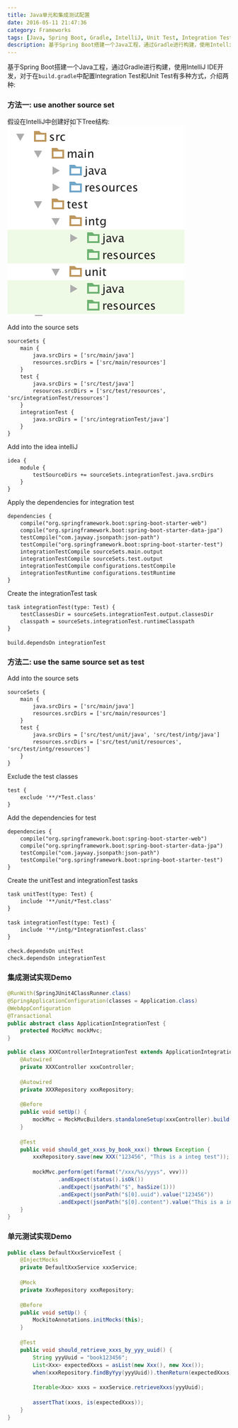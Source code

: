 ```yaml
---
title: Java单元和集成测试配置
date: 2016-05-11 21:47:36
category: Frameworks
tags: [Java, Spring Boot, Gradle, IntelliJ, Unit Test, Integration Test]
description: 基于Spring Boot搭建一个Java工程，通过Gradle进行构建，使用IntelliJ IDE开发，对于在`build.gradle`中配置Integration Test和Unit Test有多种方式。
---
```


基于Spring Boot搭建一个Java工程，通过Gradle进行构建，使用IntelliJ IDE开发，对于在`build.gradle`中配置Integration Test和Unit Test有多种方式，介绍两种:

### 方法一: use another source set

假设在IntelliJ中创建好如下Tree结构:
![](/assets/java-unit-intg-test/java_project_tree.png)

Add into the source sets

```
sourceSets {
    main {
        java.srcDirs = ['src/main/java']
        resources.srcDirs = ['src/main/resources']
    }
    test {
        java.srcDirs = ['src/test/java']
        resources.srcDirs = ['src/test/resources', 'src/integrationTest/resources']
    }
    integrationTest {
        java.srcDirs = ['src/integrationTest/java']
    }
}
```
Add into the idea intelliJ

```
idea {
    module {
        testSourceDirs += sourceSets.integrationTest.java.srcDirs
    }
}
```

Apply the dependencies for integration test

```
dependencies {
    compile("org.springframework.boot:spring-boot-starter-web")
    compile("org.springframework.boot:spring-boot-starter-data-jpa")
    testCompile("com.jayway.jsonpath:json-path")
    testCompile("org.springframework.boot:spring-boot-starter-test")
    integrationTestCompile sourceSets.main.output
    integrationTestCompile sourceSets.test.output
    integrationTestCompile configurations.testCompile
    integrationTestRuntime configurations.testRuntime
}
```

Create the integrationTest task

```
task integrationTest(type: Test) {
    testClassesDir = sourceSets.integrationTest.output.classesDir
    classpath = sourceSets.integrationTest.runtimeClasspath
}

build.dependsOn integrationTest
```

### 方法二: use the same source set as test

Add into the source sets

```
sourceSets {
    main {
        java.srcDirs = ['src/main/java']
        resources.srcDirs = ['src/main/resources']
    }
    test {
        java.srcDirs = ['src/test/unit/java', 'src/test/intg/java']
        resources.srcDirs = ['src/test/unit/resources', 'src/test/intg/resources']
    }
}
```

Exclude the test classes

```
test {
    exclude '**/*Test.class'
}
```

Add the dependencies for test

```
dependencies {
    compile("org.springframework.boot:spring-boot-starter-web")
    compile("org.springframework.boot:spring-boot-starter-data-jpa")
    testCompile("com.jayway.jsonpath:json-path")
    testCompile("org.springframework.boot:spring-boot-starter-test")
}
```

Create the unitTest and integrationTest tasks

```
task unitTest(type: Test) {
    include '**/unit/*Test.class'
}

task integrationTest(type: Test) {
    include '**/intg/*IntegrationTest.class'
}

check.dependsOn unitTest
check.dependsOn integrationTest
```

### 集成测试实现Demo

``` ApplicationIntegrationTest.java
@RunWith(SpringJUnit4ClassRunner.class)
@SpringApplicationConfiguration(classes = Application.class)
@WebAppConfiguration
@Transactional
public abstract class ApplicationIntegrationTest {
    protected MockMvc mockMvc;
}
```

``` XXXControllerIntegrationTest.java
public class XXXControllerIntegrationTest extends ApplicationIntegrationTest {
    @Autowired
    private XXXController xxxController;

    @Autowired
    private XXXRepository xxxRepository;

    @Before
    public void setUp() {
        mockMvc = MockMvcBuilders.standaloneSetup(xxxController).build();
    }

    @Test
    public void should_get_xxxs_by_book_xxx() throws Exception {
        xxxRepository.save(new XXX("123456", "This is a integ test"));

        mockMvc.perform(get(format("/xxx/%s/yyys", vvv)))
                .andExpect(status().isOk())
                .andExpect(jsonPath("$", hasSize(1)))
                .andExpect(jsonPath("$[0].uuid").value("123456"))
                .andExpect(jsonPath("$[0].content").value("This is a integ test"));
    }
}
```

### 单元测试实现Demo

``` DefaultXxxServiceTest.java
public class DefaultXxxServiceTest {
    @InjectMocks
    private DefaultXxxService xxxService;

    @Mock
    private XxxRepository xxxRepository;

    @Before
    public void setUp() {
        MockitoAnnotations.initMocks(this);
    }

    @Test
    public void should_retrieve_xxxs_by_yyy_uuid() {
        String yyyUuid = "book123456";
        List<Xxx> expectedXxxs = asList(new Xxx(), new Xxx());
        when(xxxRepository.findByYyy(yyyUuid)).thenReturn(expectedXxxs);

        Iterable<Xxx> xxxs = xxxService.retrieveXxxs(yyyUuid);

        assertThat(xxxs, is(expectedXxxs));
    }
}
```
